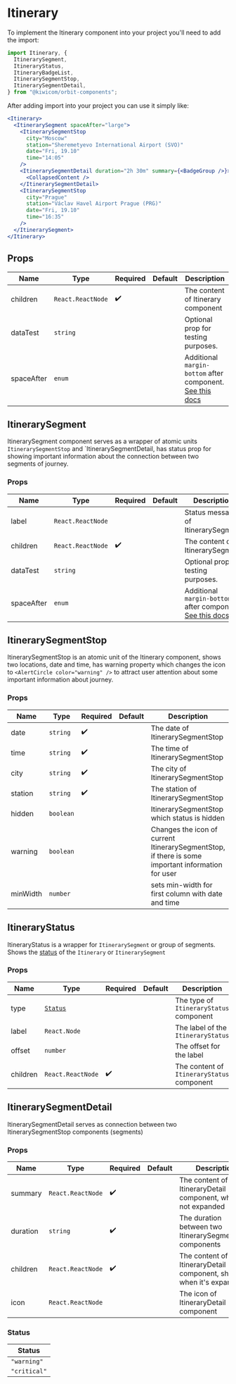 # Itinerary

To implement the Itinerary component into your project you'll need to add the import:

```jsx
import Itinerary, {
  ItinerarySegment,
  ItineraryStatus,
  ItineraryBadgeList,
  ItinerarySegmentStop,
  ItinerarySegmentDetail,
} from "@kiwicom/orbit-components";
```

After adding import into your project you can use it simply like:

```jsx
<Itinerary>
  <ItinerarySegment spaceAfter="large">
    <ItinerarySegmentStop
      city="Moscow"
      station="Sheremetyevo International Airport (SVO)"
      date="Fri, 19.10"
      time="14:05"
    />
    <ItinerarySegmentDetail duration="2h 30m" summary={<BadgeGroup />}>
      <CollapsedContent />
    </ItinerarySegmentDetail>
    <ItinerarySegmentStop
      city="Prague"
      station="Václav Havel Airport Prague (PRG)"
      date="Fri, 19.10"
      time="16:35"
    />
  </ItinerarySegment>
</Itinerary>
```

## Props

| Name       | Type              | Required           | Default | Description                                                                                                                                                    |
| ---------- | ----------------- | ------------------ | ------- | -------------------------------------------------------------------------------------------------------------------------------------------------------------- |
| children   | `React.ReactNode` | :heavy_check_mark: |         | The content of Itinerary component                                                                                                                             |
| dataTest   | `string`          |                    |         | Optional prop for testing purposes.                                                                                                                            |
| spaceAfter | `enum`            |                    |         | Additional `margin-bottom` after component. [See this docs](https://github.com/kiwicom/orbit/tree/master/packages/orbit-components/src/common/getSpacingToken) |

## ItinerarySegment

ItinerarySegment component serves as a wrapper of atomic units `ItinerarySegmentStop` and `ItinerarySegmentDetail, has status prop for showing important information about the connection between two segments of journey.

### Props

| Name       | Type              | Required           | Default | Description                                                                                                                                                    |
| ---------- | ----------------- | ------------------ | ------- | -------------------------------------------------------------------------------------------------------------------------------------------------------------- |
| label      | `React.ReactNode` |                    |         | Status message of ItinerarySegment                                                                                                                             |
| children   | `React.ReactNode` | :heavy_check_mark: |         | The content of ItinerarySegment                                                                                                                                |
| dataTest   | `string`          |                    |         | Optional prop for testing purposes.                                                                                                                            |
| spaceAfter | `enum`            |                    |         | Additional `margin-bottom` after component. [See this docs](https://github.com/kiwicom/orbit/tree/master/packages/orbit-components/src/common/getSpacingToken) |

## ItinerarySegmentStop

ItinerarySegmentStop is an atomic unit of the Itinerary component, shows two locations, date and time, has warning property which changes the icon to `<AlertCircle color="warning" />` to attract user attention about some important information about journey.

### Props

| Name     | Type      | Required           | Default | Description                                                                                       |
| -------- | --------- | ------------------ | ------- | ------------------------------------------------------------------------------------------------- |
| date     | `string`  | :heavy_check_mark: |         | The date of ItinerarySegmentStop                                                                  |
| time     | `string`  | :heavy_check_mark: |         | The time of ItinerarySegmentStop                                                                  |
| city     | `string`  | :heavy_check_mark: |         | The city of ItinerarySegmentStop                                                                  |
| station  | `string`  | :heavy_check_mark: |         | The station of ItinerarySegmentStop                                                               |
| hidden   | `boolean` |                    |         | ItinerarySegmentStop which status is hidden                                                       |
| warning  | `boolean` |                    |         | Changes the icon of current ItinerarySegmentStop, if there is some important information for user |
| minWidth | `number`  |                    |         | sets min-width for first column with date and time                                                |

## ItineraryStatus

ItineraryStatus is a wrapper for `ItinerarySegment` or group of segments. Shows the [status](#status) of the `Itinerary` or `ItinerarySegment`

### Props

| Name     | Type                | Required           | Default | Description                                |
| -------- | ------------------- | ------------------ | ------- | ------------------------------------------ |
| type     | [`Status`](#status) |                    |         | The type of `ItineraryStatus` component    |
| label    | `React.Node`        |                    |         | The label of the `ItineraryStatus`         |
| offset   | `number`            |                    |         | The offset for the label                   |
| children | `React.ReactNode`   | :heavy_check_mark: |         | The content of `ItineraryStatus` component |

## ItinerarySegmentDetail

ItinerarySegmentDetail serves as connection between two ItinerarySegmentStop components (segments)

### Props

| Name     | Type              | Required           | Default      | Description                                                        |
| -------- | ----------------- | ------------------ | ------------ | ------------------------------------------------------------------ |
| summary  | `React.ReactNode` | :heavy_check_mark: |              | The content of ItineraryDetail component, when it's not expanded   |
| duration | `string`          | :heavy_check_mark: |              | The duration between two ItinerarySegmentStop components           |
| children | `React.ReactNode` | :heavy_check_mark: |              | The content of ItineraryDetail component, shown when it's expanded |
| icon     | `React.ReactNode` |                    | <Airplane /> | The icon of ItineraryDetail component                              |

### Status

| Status       |
| ------------ |
| `"warning"`  |
| `"critical"` |
